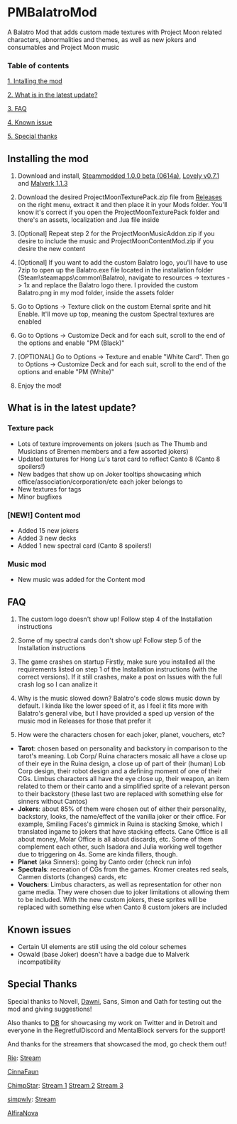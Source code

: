 # PMBalatroMod
A Balatro Mod that adds custom made textures with Project Moon related characters, abnormalities and themes, as well as new jokers and consumables and Project Moon music

### Table of contents

[1. Intalling the mod](https://github.com/CountKiro/PMBalatroMod/edit/main/README.md#installing-the-mod)

[2. What is in the latest update?](https://github.com/CountKiro/PMBalatroMod/edit/main/README.md#what-is-in-the-latest-update)

[3. FAQ](https://github.com/CountKiro/PMBalatroMod/edit/main/README.md#FAQ)

[4. Known issue](https://github.com/CountKiro/PMBalatroMod/edit/main/README.md#known-issues)

[5. Special thanks](https://github.com/CountKiro/PMBalatroMod/edit/main/README.md#special-thanks)


## Installing the mod

1. Download and install, [Steammodded 1.0.0 beta (0614a)](https://github.com/Steamodded/smods), [Lovely v0.7.1](https://github.com/ethangreen-dev/lovely-injector) and [Malverk 1.1.3](https://github.com/Eremel/Malverk)

2. Download the desired ProjectMoonTexturePack.zip file from [Releases](https://github.com/CountKiro/PMBalatroMod/releases/tag/v.1.1) on the right menu, extract it and then place it in your Mods folder. You'll know it's correct if you open the ProjectMoonTexturePack folder and there's an assets, localization and .lua file inside

3. [Optional] Repeat step 2 for the ProjectMoonMusicAddon.zip if you desire to include the music and ProjectMoonContentMod.zip if you desire the new content
   
4. [Optional] If you want to add the custom Balatro logo, you'll have to use 7zip to open up the Balatro.exe file located in the installation folder (Steam\steamapps\common\Balatro), navigate to resources -> textures -> 1x and replace the Balatro logo there. I provided the custom Balatro.png in my mod folder, inside the assets folder

5. Go to Options -> Texture click on the custom Eternal sprite and hit Enable. It'll move up top, meaning the custom Spectral textures are enabled

6. Go to Options -> Customize Deck and for each suit, scroll to the end of the options and enable "PM (Black)"

7. [OPTIONAL] Go to Options -> Texture and enable "White Card". Then go to Options -> Customize Deck and for each suit, scroll to the end of the options and enable "PM (White)"

8. Enjoy the mod!


## What is in the latest update?

### Texture pack
- Lots of texture improvements on jokers (such as The Thumb and Musicians of Bremen members and a few assorted jokers)
- Updated textures for Hong Lu's tarot card to reflect Canto 8 (Canto 8 spoilers!)
- New badges that show up on Joker tooltips showcasing which office/association/corporation/etc each joker belongs to
- New textures for tags
- Minor bugfixes

### [NEW!] Content mod
- Added 15 new jokers
- Added 3 new decks
- Added 1 new spectral card (Canto 8 spoilers!)

### Music mod
- New music was added for the Content mod

## FAQ

1. The custom logo doesn't show up!
Follow step 4 of the Installation instructions

2. Some of my spectral cards don't show up!
Follow step 5 of the Installation instructions

3. The game crashes on startup
Firstly, make sure you installed all the requirements listed on step 1 of the Installation instructions (with the correct versions). If it still crashes, make a post on Issues with the full crash log so I can analize it

4. Why is the music slowed down?
Balatro's code slows music down by default. I kinda like the lower speed of it, as I feel it fits more with Balatro's general vibe, but I have provided a sped up version of the music mod in Releases for those that prefer it

5. How were the characters chosen for each joker, planet, vouchers, etc?
- **Tarot**: chosen based on personality and backstory in comparison to the tarot's meaning. Lob Corp/ Ruina characters mosaic all have a close up of their eye in the Ruina design, a close up of part of their (human) Lob Corp design, their robot design and a defining moment of one of their CGs. Limbus characters all have the eye close up, their weapon,
an item related to them or their canto and a simplified sprite of a relevant person to their backstory (these last two are replaced with something else for sinners without Cantos)
- **Jokers**: about 85% of them were chosen out of either their personality, backstory, looks, the name/effect of the vanilla joker or their office. For example, Smiling Faces's gimmick in Ruina is stacking Smoke, which I translated ingame to jokers that have stacking effects. Cane Office is all about money, Molar Office is all about discards, etc.
Some of them complement each other, such Isadora and Julia working well together due to triggering on 4s. Some are kinda fillers, though.
- **Planet** (aka Sinners): going by Canto order (check run info)
- **Spectrals**: recreation of CGs from the games. Kromer creates red seals, Carmen distorts (changes) cards, etc
- **Vouchers**: Limbus characters, as well as representation for other non game media. They were chosen due to joker limitations ot allowing them to be included. With the new custom jokers, these sprites will be replaced with something else when Canto 8 custom jokers are included

## Known issues

- Certain UI elements are still using the old colour schemes
- Oswald (base Joker) doesn't have a badge due to Malverk incompatibility

## Special Thanks

Special thanks to Novell, [Dawni](https://x.com/hidawnihere), Sans, Simon and Oath for testing out the mod and giving suggestions!

Also thanks to [DB](https://x.com/Despair_Bears) for showcasing my work on Twitter and in Detroit and everyone in the RegretfulDiscord and MentalBlock servers for the support!

And thanks for the streamers that showcased the mod, go check them out!

[Rie](https://www.youtube.com/channel/UCJ4O6PWA47f6XbCgrLQNqEQ): [Stream](https://www.youtube.com/watch?v=3Rx0D3sYxmY&pp=ygUUcHJvamVjdCBtb29uIGJhbGF0cm8%3D)

[CinnaFaun](https://x.com/CinnaFaun)

[ChimpStar](https://www.youtube.com/@chimp_star): [Stream 1](https://www.youtube.com/watch?v=mD6EpUGuGPI) [Stream 2](https://www.youtube.com/watch?v=rrAhVB2wvxg) [Stream 3](https://www.youtube.com/watch?v=Xn0WtnyPT_4)

[simpwly](https://www.youtube.com/@simpwly): [Stream](https://www.youtube.com/watch?v=kEK3KrMFVMQ)

[AlfiraNova](https://x.com/AlfiraNovaVT)
